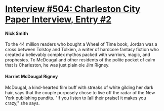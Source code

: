 # [Interview #504: Charleston City Paper Interview, Entry #2](https://www.theoryland.com/intvmain.php?i=504#2)

#### Nick Smith

To the 44 million readers who bought a Wheel of Time book, Jordan was a cross between Tolstoy and Tolkien, a writer of hardcore fantasy fiction who created a believably complex mythos packed with warriors, magic, and prophesies. To McDougal and other residents of the polite pocket of calm that is Charleston, he was just plain ole Jim Rigney.

#### Harriet McDougal Rigney

McDougal, a kind-hearted film buff with streaks of white gilding her dark hair, says that the couple purposely chose to live off the radar of the New York publishing pundits. "If you listen to [all their praise] it makes you crazy," she says.

